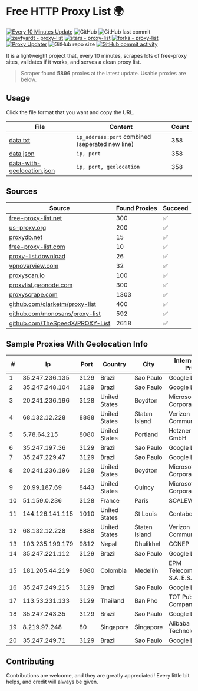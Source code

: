
# Free HTTP Proxy List 🌍

[![Every 10 Minutes Update](https://github.com/mertguvencli/http-proxy-list/actions/workflows/main.yml/badge.svg?branch=main)](https://github.com/mertguvencli/http-proxy-list/actions/workflows/main.yml)
![GitHub](https://img.shields.io/github/license/mertguvencli/http-proxy-list)
![GitHub last commit](https://img.shields.io/github/last-commit/mertguvencli/http-proxy-list)
[![zevtyardt - proxy-list](https://img.shields.io/static/v1?label=zevtyardt&message=proxy-list&color=blue&logo=github)](https://github.com/zevtyardt/proxy-list "Go to GitHub repo")
[![stars - proxy-list](https://img.shields.io/github/stars/zevtyardt/proxy-list?style=social)](https://github.com/zevtyardt/proxy-list)
[![forks - proxy-list](https://img.shields.io/github/forks/zevtyardt/proxy-list?style=social)](https://github.com/zevtyardt/proxy-list)
[![Proxy Updater](https://github.com/zevtyardt/proxy-list/workflows/Proxy%20Updater/badge.svg)](https://github.com/zevtyardt/proxy-list/actions?query=workflow:"Proxy+Updater")
![GitHub repo size](https://img.shields.io/github/repo-size/zevtyardt/proxy-list)
[![GitHub commit activity](https://img.shields.io/github/commit-activity/m/zevtyardt/proxy-list?logo=commits)](https://github.com/zevtyardt/proxy-list/commits/main)

It is a lightweight project that, every 10 minutes, scrapes lots of free-proxy sites, validates if it works, and serves a clean proxy list.

> Scraper found **5896** proxies at the latest update. Usable proxies are below.

## Usage

Click the file format that you want and copy the URL.

|File|Content|Count|
|----|-------|-----|
|[data.txt](https://raw.githubusercontent.com/mertguvencli/http-proxy-list/main/proxy-list/data.txt)|`ip_address:port` combined (seperated new line)|358|
|[data.json](https://raw.githubusercontent.com/mertguvencli/http-proxy-list/main/proxy-list/data.json)|`ip, port`|358|
|[data-with-geolocation.json](https://raw.githubusercontent.com/mertguvencli/http-proxy-list/main/proxy-list/data-with-geolocation.json)|`ip, port, geolocation`|358|

## Sources

|Source|Found Proxies|Succeed|
|------|-------------|-------|
|[free-proxy-list.net](https://free-proxy-list.net)|300|✅|
|[us-proxy.org](https://www.us-proxy.org)|200|✅|
|[proxydb.net](http://proxydb.net)|15|✅|
|[free-proxy-list.com](https://free-proxy-list.com/?page=&port=&type%5B%5D=http&type%5B%5D=https&up_time=0&search=Search)|10|✅|
|[proxy-list.download](https://www.proxy-list.download/HTTP)|26|✅|
|[vpnoverview.com](https://vpnoverview.com/privacy/anonymous-browsing/free-proxy-servers)|32|✅|
|[proxyscan.io](https://www.proxyscan.io)|100|✅|
|[proxylist.geonode.com](https://proxylist.geonode.com/api/proxy-list?limit=300&page=1&sort_by=lastChecked&sort_type=desc&protocols=http,https)|300|✅|
|[proxyscrape.com](https://api.proxyscrape.com/v2/?request=displayproxies&protocol=http&timeout=10000&country=all&ssl=all&anonymity=all)|1303|✅|
|[github.com/clarketm/proxy-list](https://raw.githubusercontent.com/clarketm/proxy-list/master/proxy-list-raw.txt)|400|✅|
|[github.com/monosans/proxy-list](https://raw.githubusercontent.com/monosans/proxy-list/main/proxies/http.txt)|592|✅|
|[github.com/TheSpeedX/PROXY-List](https://raw.githubusercontent.com/TheSpeedX/PROXY-List/master/http.txt)|2618|✅|


## Sample Proxies With Geolocation Info

|#|Ip|Port|Country|City|Internet Service Provider|
|-|--|----|-------|----|-------------------------|
|1|35.247.236.135|3129|Brazil|Sao Paulo|Google LLC|
|2|35.247.248.104|3129|Brazil|Sao Paulo|Google LLC|
|3|20.241.236.196|3128|United States|Boydton|Microsoft Corporation|
|4|68.132.12.228|8888|United States|Staten Island|Verizon Communications|
|5|5.78.64.215|8080|United States|Portland|Hetzner Online GmbH|
|6|35.247.197.36|3129|Brazil|Sao Paulo|Google LLC|
|7|35.247.229.47|3129|Brazil|Sao Paulo|Google LLC|
|8|20.241.236.196|3128|United States|Boydton|Microsoft Corporation|
|9|20.99.187.69|8443|United States|Quincy|Microsoft Corporation|
|10|51.159.0.236|3128|France|Paris|SCALEWAY|
|11|144.126.141.115|1010|United States|St Louis|Contabo Inc.|
|12|68.132.12.228|8888|United States|Staten Island|Verizon Communications|
|13|103.235.199.179|9812|Nepal|Dhulikhel|CCNEP|
|14|35.247.221.112|3129|Brazil|Sao Paulo|Google LLC|
|15|181.205.44.219|8080|Colombia|Medellín|EPM Telecomunicaciones S.A. E.S.P.|
|16|35.247.249.215|3129|Brazil|Sao Paulo|Google LLC|
|17|113.53.231.133|3129|Thailand|Ban Pho|TOT Public Company Limited|
|18|35.247.243.35|3129|Brazil|Sao Paulo|Google LLC|
|19|8.219.97.248|80|Singapore|Singapore|Alibaba (US) Technology Co., Ltd.|
|20|35.247.249.71|3129|Brazil|Sao Paulo|Google LLC|



## Contributing

Contributions are welcome, and they are greatly appreciated! Every
little bit helps, and credit will always be given.

